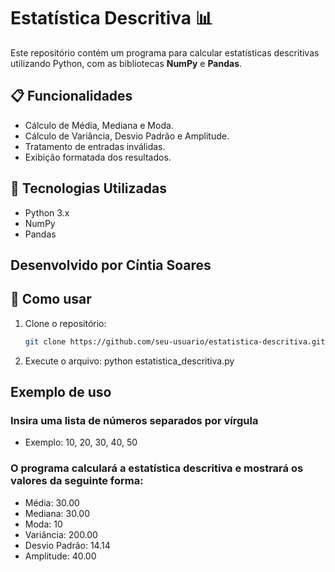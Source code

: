 # Estatística Descritiva 📊

Este repositório contém um programa para calcular estatísticas descritivas utilizando Python, com as bibliotecas **NumPy** e **Pandas**.

## 📋 Funcionalidades

- Cálculo de Média, Mediana e Moda.
- Cálculo de Variância, Desvio Padrão e Amplitude.
- Tratamento de entradas inválidas.
- Exibição formatada dos resultados.

## 🚀 Tecnologias Utilizadas

- Python 3.x
- NumPy
- Pandas

## Desenvolvido por Cíntia Soares

## 📂 Como usar

1. Clone o repositório:  
   ```bash
   git clone https://github.com/seu-usuario/estatistica-descritiva.git

2. Execute o arquivo:
    python estatistica_descritiva.py

## Exemplo de uso

### Insira uma lista de números separados por vírgula
- Exemplo: 10, 20, 30, 40, 50

### O programa calculará a estatística descritiva e mostrará os valores da seguinte forma:
- Média: 30.00
- Mediana: 30.00
- Moda: 10
- Variância: 200.00
- Desvio Padrão: 14.14
- Amplitude: 40.00
